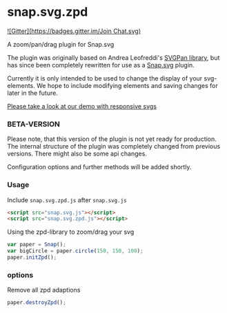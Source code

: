 # snap.svg.zpd
[![Gitter](https://badges.gitter.im/Join Chat.svg)](https://gitter.im/huei90/snap.svg.zpd?utm_source=badge&utm_medium=badge&utm_campaign=pr-badge)

A zoom/pan/drag plugin for Snap.svg

The plugin was originally based on Andrea Leofreddi's [SVGPan library](https://code.google.com/p/svgpan/), but has since been completely rewritten for use as a [Snap.svg](http://snapsvg.io/) plugin.

Currently it is only intended to be used to change the display of your svg-elements. We hope to include modifying elements and saving changes for later in the future.

[Please take a look at our demo with responsive svgs](http://huei90.github.io/snap.svg.zpd/demo_beta.html)

### BETA-VERSION
Please note, that this version of the plugin is not yet ready for production. The internal structure of the plugin was completely changed from previous versions. There might also be some api changes.

Configuration options and further methods will be added shortly.

### Usage

Include `snap.svg.zpd.js` after `snap.svg.js`

```html
<script src="snap.svg.js"></script>
<script src="snap.svg.zpd.js"></script>
```

Using the zpd-library to zoom/drag your svg

```js
var paper = Snap();
var bigCircle = paper.circle(150, 150, 100);
paper.initZpd();
```

### options

Remove all zpd adaptions
```js
paper.destroyZpd();

